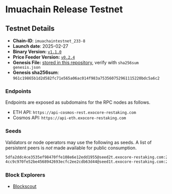 # Imuachain Release Testnet

## Testnet Details

- **Chain-ID**: `imuachaintestnet_233-8`
- **Launch date**: 2025-02-27
- **Binary Version:** [`v1.1.0`](https://github.com/imua-xyz/imuachain/releases/tag/v1.1.0)
- **Price Feeder Version:** [`v0.2.4`](https://github.com/imua-xyz/price-feeder/releases/tag/v0.2.4)
- **Genesis File:** [stored in this repository](genesis/imuachaintestnet_233-8.json), verify with `sha256sum genesis.json`
- **Genesis sha256sum**: `961c19865b1d2d582fc71e565a06ac014f983a753560752961115220bdc5a6c2`

### Endpoints

Endpoints are exposed as subdomains for the RPC nodes as follows.

- ETH API: `https://api-cosmos-rest.exocore-restaking.com`
- Cosmos API: `https://api-eth.exocore-restaking.com`

### Seeds

Validators or node operators may use the following as seeds. A list of persistent peers is _not_ made available for public consumption.

```bash
5dfa2ddc4ce3535ef98470ffe108e6e12edd1955@seed2t.exocore-restaking.com:26656
4cc9c970fe52be4568942693ecfc2ee2cdb63d44@seed1t.exocore-restaking.com:26656
```

### Block Explorers

- [Blockscout](https://exoscan.org/)
